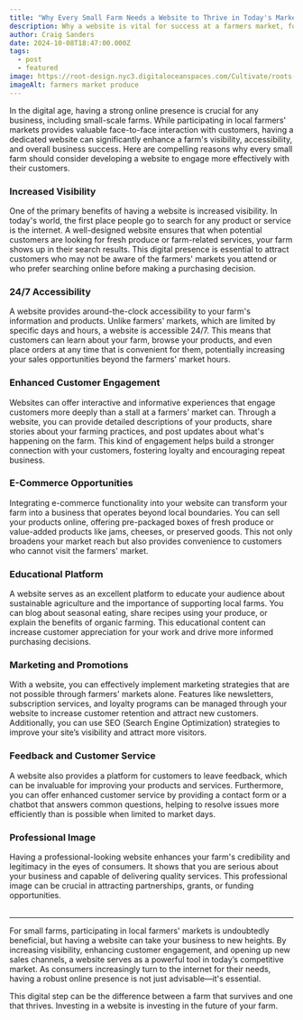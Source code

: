 ```yaml
---
title: "Why Every Small Farm Needs a Website to Thrive in Today's Market"
description: Why a website is vital for success at a farmers market, for Saturday and beyond.
author: Craig Sanders
date: 2024-10-08T18:47:00.000Z
tags:
  - post
  - featured
image: https://root-design.nyc3.digitaloceanspaces.com/Cultivate/roots-vegetable-table-sale-grocery-store-market_23-2148209840%20(1).webp
imageAlt: farmers market produce
---
```


In the digital age, having a strong online presence is crucial for any business, including small-scale farms. While participating in local farmers' markets provides valuable face-to-face interaction with customers, having a dedicated website can significantly enhance a farm's visibility, accessibility, and overall business success. Here are compelling reasons why every small farm should consider developing a website to engage more effectively with their customers.

### Increased Visibility

One of the primary benefits of having a website is increased visibility. In today's world, the first place people go to search for any product or service is the internet. A well-designed website ensures that when potential customers are looking for fresh produce or farm-related services, your farm shows up in their search results. This digital presence is essential to attract customers who may not be aware of the farmers' markets you attend or who prefer searching online before making a purchasing decision.

### 24/7 Accessibility

A website provides around-the-clock accessibility to your farm's information and products. Unlike farmers' markets, which are limited by specific days and hours, a website is accessible 24/7. This means that customers can learn about your farm, browse your products, and even place orders at any time that is convenient for them, potentially increasing your sales opportunities beyond the farmers' market hours.

### Enhanced Customer Engagement

Websites can offer interactive and informative experiences that engage customers more deeply than a stall at a farmers' market can. Through a website, you can provide detailed descriptions of your products, share stories about your farming practices, and post updates about what's happening on the farm. This kind of engagement helps build a stronger connection with your customers, fostering loyalty and encouraging repeat business.

### E-Commerce Opportunities
Integrating e-commerce functionality into your website can transform your farm into a business that operates beyond local boundaries. You can sell your products online, offering pre-packaged boxes of fresh produce or value-added products like jams, cheeses, or preserved goods. This not only broadens your market reach but also provides convenience to customers who cannot visit the farmers' market.

### Educational Platform

A website serves as an excellent platform to educate your audience about sustainable agriculture and the importance of supporting local farms. You can blog about seasonal eating, share recipes using your produce, or explain the benefits of organic farming. This educational content can increase customer appreciation for your work and drive more informed purchasing decisions.

### Marketing and Promotions

With a website, you can effectively implement marketing strategies that are not possible through farmers' markets alone. Features like newsletters, subscription services, and loyalty programs can be managed through your website to increase customer retention and attract new customers. Additionally, you can use SEO (Search Engine Optimization) strategies to improve your site’s visibility and attract more visitors.

### Feedback and Customer Service

A website also provides a platform for customers to leave feedback, which can be invaluable for improving your products and services. Furthermore, you can offer enhanced customer service by providing a contact form or a chatbot that answers common questions, helping to resolve issues more efficiently than is possible when limited to market days.

### Professional Image

Having a professional-looking website enhances your farm's credibility and legitimacy in the eyes of consumers. It shows that you are serious about your business and capable of delivering quality services. This professional image can be crucial in attracting partnerships, grants, or funding opportunities.
<br>
<br>
***

For small farms, participating in local farmers' markets is undoubtedly beneficial, but having a website can take your business to new heights. By increasing visibility, enhancing customer engagement, and opening up new sales channels, a website serves as a powerful tool in today’s competitive market. As consumers increasingly turn to the internet for their needs, having a robust online presence is not just advisable—it's essential.

This digital step can be the difference between a farm that survives and one that thrives. Investing in a website is investing in the future of your farm.